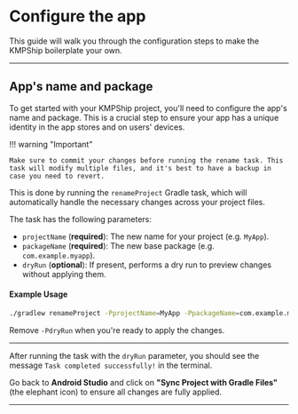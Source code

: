 # Configure the app

This guide will walk you through the configuration steps to make the KMPShip boilerplate your own.

---

## App's name and package

To get started with your KMPShip project, you'll need to configure the app's name and package. This is a crucial step to ensure your app has a unique identity in the app stores and on users' devices.

!!! warning "Important"

    Make sure to commit your changes before running the rename task. This task will modify multiple files, and it's best to have a backup in case you need to revert.

This is done by running the `renameProject` Gradle task, which will automatically handle the necessary changes across your project files.

The task has the following parameters:

* `projectName` (**required**): The new name for your project (e.g. `MyApp`).
* `packageName` (**required**): The new base package (e.g. `com.example.myapp`).
* `dryRun` (**optional**): If present, performs a dry run to preview changes without applying them.

<h4>Example Usage</h4>

```bash
./gradlew renameProject -PprojectName=MyApp -PpackageName=com.example.myapp -PdryRun
```

Remove `-PdryRun` when you're ready to apply the changes.

---

After running the task with the `dryRun` parameter, you should see the message `Task completed successfully!` in the terminal.

Go back to **Android Studio** and click on **"Sync Project with Gradle Files"** (the elephant icon) to ensure all changes are fully applied.

---

